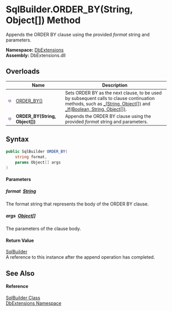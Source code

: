 SqlBuilder.ORDER_BY(String, Object[]) Method
============================================
Appends the ORDER BY clause using the provided *format* string and parameters.
  
**Namespace:** [DbExtensions][1]  
**Assembly:** DbExtensions.dll

Overloads
---------

|                  | Name                           | Description                                                                                                                                                                |
| ---------------- | ------------------------------ | -------------------------------------------------------------------------------------------------------------------------------------------------------------------------- |
| ![Public method] | [ORDER_BY()][2]                | Sets ORDER BY as the next clause, to be used by subsequent calls to clause continuation methods, such as [_(String, Object[])][3] and [_If(Boolean, String, Object[])][4]. |
| ![Public method] | **ORDER_BY(String, Object[])** | Appends the ORDER BY clause using the provided *format* string and parameters.                                                                                             |


Syntax
------

```csharp
public SqlBuilder ORDER_BY(
	string format,
	params Object[] args
)
```

#### Parameters

##### *format*  [String][5]
The format string that represents the body of the ORDER BY clause.

##### *args*  [Object][6][]
The parameters of the clause body.

#### Return Value
[SqlBuilder][7]  
A reference to this instance after the append operation has completed.

See Also
--------

#### Reference
[SqlBuilder Class][7]  
[DbExtensions Namespace][1]  

[1]: ../README.md
[2]: ORDER_BY.md
[3]: _.md
[4]: _If.md
[5]: https://learn.microsoft.com/dotnet/api/system.string
[6]: https://learn.microsoft.com/dotnet/api/system.object
[7]: README.md
[Public method]: ../../icons/pubmethod.svg "Public method"